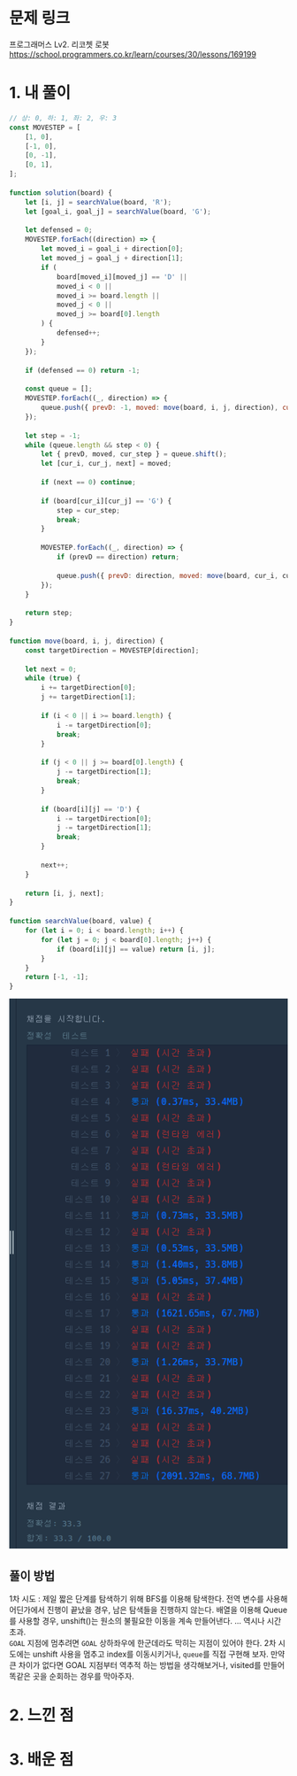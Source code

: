 # 문제 링크

프로그래머스 Lv2. 리코쳇 로봇
https://school.programmers.co.kr/learn/courses/30/lessons/169199

# 1. 내 풀이

```js
// 상: 0, 하: 1, 좌: 2, 우: 3
const MOVESTEP = [
    [1, 0],
    [-1, 0],
    [0, -1],
    [0, 1],
];

function solution(board) {
    let [i, j] = searchValue(board, 'R');
    let [goal_i, goal_j] = searchValue(board, 'G');

    let defensed = 0;
    MOVESTEP.forEach((direction) => {
        let moved_i = goal_i + direction[0];
        let moved_j = goal_j + direction[1];
        if (
            board[moved_i][moved_j] == 'D' ||
            moved_i < 0 ||
            moved_i >= board.length ||
            moved_j < 0 ||
            moved_j >= board[0].length
        ) {
            defensed++;
        }
    });

    if (defensed == 0) return -1;

    const queue = [];
    MOVESTEP.forEach((_, direction) => {
        queue.push({ prevD: -1, moved: move(board, i, j, direction), cur_step: 1 });
    });

    let step = -1;
    while (queue.length && step < 0) {
        let { prevD, moved, cur_step } = queue.shift();
        let [cur_i, cur_j, next] = moved;

        if (next == 0) continue;

        if (board[cur_i][cur_j] == 'G') {
            step = cur_step;
            break;
        }

        MOVESTEP.forEach((_, direction) => {
            if (prevD == direction) return;

            queue.push({ prevD: direction, moved: move(board, cur_i, cur_j, direction), cur_step: cur_step + 1 });
        });
    }

    return step;
}

function move(board, i, j, direction) {
    const targetDirection = MOVESTEP[direction];

    let next = 0;
    while (true) {
        i += targetDirection[0];
        j += targetDirection[1];

        if (i < 0 || i >= board.length) {
            i -= targetDirection[0];
            break;
        }

        if (j < 0 || j >= board[0].length) {
            j -= targetDirection[1];
            break;
        }

        if (board[i][j] == 'D') {
            i -= targetDirection[0];
            j -= targetDirection[1];
            break;
        }

        next++;
    }

    return [i, j, next];
}

function searchValue(board, value) {
    for (let i = 0; i < board.length; i++) {
        for (let j = 0; j < board[0].length; j++) {
            if (board[i][j] == value) return [i, j];
        }
    }
    return [-1, -1];
}
```

![1차 시도](image.png)

## 풀이 방법

1차 시도 : 제일 짧은 단계를 탐색하기 위해 BFS를 이용해 탐색한다. 전역 변수를 사용해 어딘가에서 진행이 끝났을 경우, 남은 탐색들을 진행하지 않는다. 배열을 이용해 Queue를 사용할 경우, unshift()는 원소의 불필요한 이동을 계속 만들어낸다. ... 역시나 시간초과.  
`GOAL` 지점에 멈추려면 `GOAL` 상하좌우에 한군데라도 막히는 지점이 있어야 한다.
2차 시도에는 unshift 사용을 멈추고 index를 이동시키거나, `queue`를 직접 구현해 보자. 만약 큰 차이가 없다면 GOAL 지점부터 역추적 하는 방법을 생각해보거나, visited를 만들어 똑같은 곳을 순회하는 경우를 막아주자.

# 2. 느낀 점

# 3. 배운 점
